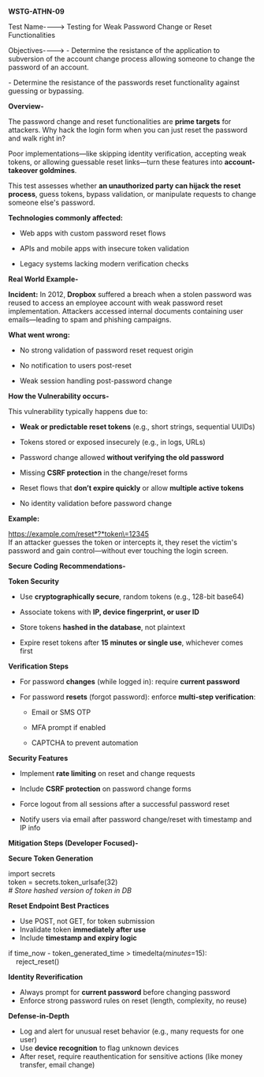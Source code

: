 **WSTG-ATHN-09**

Test Name----\> Testing for Weak Password Change or Reset Functionalities

Objectives----\> \- Determine the resistance of the application to subversion of the account change process allowing someone to change the password of an account.

\- Determine the resistance of the passwords reset functionality against guessing or bypassing.

**Overview-**

The password change and reset functionalities are **prime targets** for attackers. Why hack the login form when you can just reset the password and walk right in?

Poor implementations—like skipping identity verification, accepting weak tokens, or allowing guessable reset links—turn these features into **account-takeover goldmines**.

This test assesses whether **an unauthorized party can hijack the reset process**, guess tokens, bypass validation, or manipulate requests to change someone else's password.

**Technologies commonly affected:**

* Web apps with custom password reset flows

* APIs and mobile apps with insecure token validation

* Legacy systems lacking modern verification checks

**Real World Example-**

**Incident:** In 2012, **Dropbox** suffered a breach when a stolen password was reused to access an employee account with weak password reset implementation. Attackers accessed internal documents containing user emails—leading to spam and phishing campaigns.

**What went wrong:**

* No strong validation of password reset request origin

* No notification to users post-reset

* Weak session handling post-password change

**How the Vulnerability occurs-**

This vulnerability typically happens due to:

* **Weak or predictable reset tokens** (e.g., short strings, sequential UUIDs)

* Tokens stored or exposed insecurely (e.g., in logs, URLs)

* Password change allowed **without verifying the old password**

* Missing **CSRF protection** in the change/reset forms

* Reset flows that **don’t expire quickly** or allow **multiple active tokens**

* No identity validation before password change

**Example:**

https://example.com/reset*?*token\=12345  
If an attacker guesses the token or intercepts it, they reset the victim's password and gain control—without ever touching the login screen.

**Secure Coding Recommendations-**

**Token Security**

* Use **cryptographically secure**, random tokens (e.g., 128-bit base64)

* Associate tokens with **IP, device fingerprint, or user ID**

* Store tokens **hashed in the database**, not plaintext

* Expire reset tokens after **15 minutes or single use**, whichever comes first

**Verification Steps**

* For password **changes** (while logged in): require **current password**

* For password **resets** (forgot password): enforce **multi-step verification**:

  * Email or SMS OTP

  * MFA prompt if enabled

  * CAPTCHA to prevent automation

**Security Features**

* Implement **rate limiting** on reset and change requests

* Include **CSRF protection** on password change forms

* Force logout from all sessions after a successful password reset

* Notify users via email after password change/reset with timestamp and IP info

**Mitigation Steps (Developer Focused)-**

**Secure Token Generation**

import secrets  
token \= secrets.token\_urlsafe(32)  
*\# Store hashed version of token in DB*

**Reset Endpoint Best Practices**

* Use POST, not GET, for token submission  
* Invalidate token **immediately after use**  
* Include **timestamp and expiry logic**

if time\_now \- token\_generated\_time \> timedelta(*minutes*\=15):  
    reject\_reset()

**Identity Reverification**

* Always prompt for **current password** before changing password  
* Enforce strong password rules on reset (length, complexity, no reuse)

**Defense-in-Depth**

* Log and alert for unusual reset behavior (e.g., many requests for one user)  
* Use **device recognition** to flag unknown devices  
* After reset, require reauthentication for sensitive actions (like money transfer, email change)

